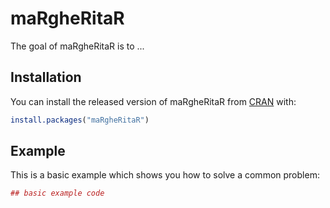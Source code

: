 # maRgheRitaR

The goal of maRgheRitaR is to ...

## Installation

You can install the released version of maRgheRitaR from [CRAN](https://CRAN.R-project.org) with:

``` r
install.packages("maRgheRitaR")
```

## Example

This is a basic example which shows you how to solve a common problem:

``` r
## basic example code
```

